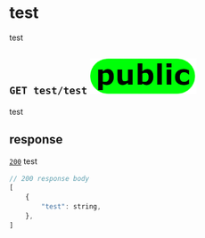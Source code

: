 # test
test
## `GET test/test` ![img_public](https://github.com/Coenicorn/DeGroeneWeide/blob/main/backend/docgen/public.png?raw=true)
test
## response
[`200`](https://developer.mozilla.org/en-US/docs/Web/HTTP/Status) test<br>
```javascript
// 200 response body
[
	{
		"test": string,
	},
]
```
